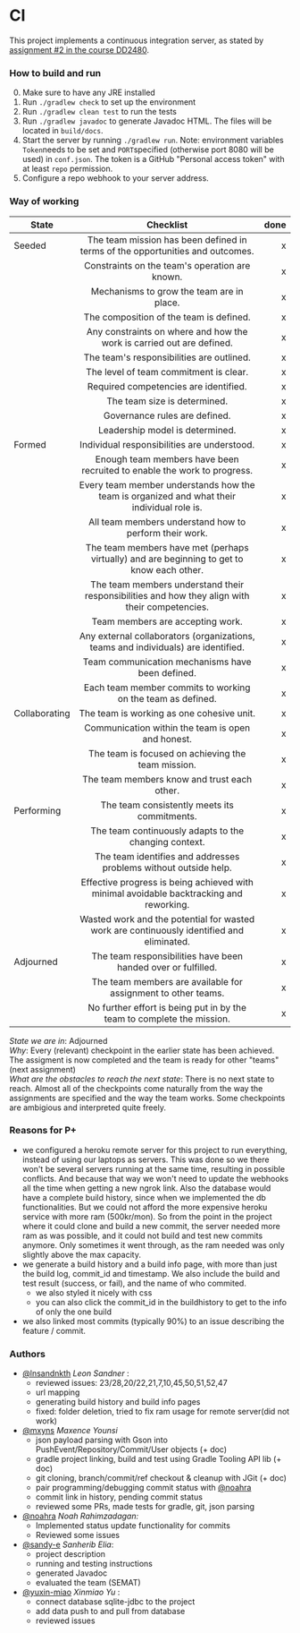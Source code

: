 # CI
This project implements a continuous integration server, as stated by [assignment #2 in the course DD2480](https://canvas.kth.se/courses/31884/assignments/185708).


### How to build and run
0. Make sure to have any JRE installed
1. Run `./gradlew check` to set up the environment
2. Run `./gradlew clean test` to run the tests
3. Run `./gradlew javadoc` to generate Javadoc HTML. The files will be located in `build/docs`. 
4. Start the server by running `./gradlew run`.
Note: environment variables `Token`needs to be set and `PORT`specified (otherwise port 8080 will be used) in `conf.json`.
The token is a GitHub "Personal access token" with at least `repo` permission.
5. Configure a repo webhook to your server address.

### Way of working

| State         |                                           Checklist                                            | done |
|---------------|:----------------------------------------------------------------------------------------------:|-----:|
| Seeded        |         The team mission has been defined in terms of the opportunities and outcomes.          |    x | 
|               |                         Constraints on the team's operation are known.                         |    x |
|               |                           Mechanisms to grow the team are in place.                            |    x |
|               |                            The composition of the team is defined.                             |    x |
|               |             Any constraints on where and how the work is carried out are defined.              |    x |
|               |                           The team's responsibilities are outlined.                            |    x |
|               |                             The level of team commitment is clear.                             |    x |
|               |                             Required competencies are identified.                              |    x |
|               |                                  The team size is determined.                                  |    x |
|               |                                 Governance rules are defined.                                  |    x |
|               |                                Leadership model is determined.                                 |    x |
| Formed        |                          Individual responsibilities are understood.                           |    x |
|               |            Enough team members have been recruited to enable the work to progress.             |    x |
|               |   Every team member understands how the team is organized and what their individual role is.   |    x |
|               |                     All team members understand how to perform their work.                     |    x |
|               |   The team members have met (perhaps virtually) and are beginning to get to know each other.   |    x |
|               | The team members understand their responsibilities and how they align with their competencies. |    x |
|               |                                Team members are accepting work.                                |    x |
|               |       Any external collaborators (organizations, teams and individuals) are identified.        |    x |
|               |                        Team communication mechanisms have been defined.                        |    x |
|               |                  Each team member commits to working on the team as defined.                   |    x |
| Collaborating |                           The team is working as one cohesive unit.                            |    x |
|               |                       Communication within the team is open and honest.                        |    x |
|               |                       The team is focused on achieving the team mission.                       |    x |
|               |                          The team members know and trust each other.                           |    x |
| Performing    |                          The team consistently meets its commitments.                          |    x |
|               |                     The team continuously adapts to the changing context.                      |    x |
|               |                The team identifies and addresses problems without outside help.                |    x |
|               |    Effective progress is being achieved with minimal avoidable backtracking and reworking.     |    x |
|               |   Wasted work and the potential for wasted work are continuously identified and eliminated.    |    x |
| Adjourned     |                 The team responsibilities have been handed over or fulfilled.                  |    x |
|               |                 The team members are available for assignment to other teams.                  |    x |
|               |             No further effort is being put in by the team to complete the mission.             |    x |




*State we are in*: Adjourned <br>
*Why*: Every (relevant) checkpoint in the earlier state has been achieved. The assigment is now completed and the team is ready for other "teams" (next assignment)<br>
*What are the obstacles to reach the next state*:  There is no next state to reach. Almost all of the checkpoints come naturally from the way the assignments are specified and the way the team works.
Some checkpoints are ambigious and interpreted quite freely. <br>

### Reasons for P+
- we configured a heroku remote server for this project to run everything, instead of using our laptops as servers. This was done so we there won't be several servers running at the same time, resulting in possible conflicts. And because that way we won't need to update the webhooks all the time when getting a new ngrok link. Also the database would have a complete build history, since when we implemented the db functionalities. But we could not afford the more expensive heroku service with more ram (500kr/mon). So from the point in the project where it could clone and build a new commit, the server needed more ram as was possible, and it could not build and test new commits anymore. Only sometimes it went through, as the ram needed was only slightly above the max capacity.
- we generate a build history and a build info page, with more than just the build log, commit_id and timestamp. We also include the build and test result (success, or fail), and the name of who commited.
    - we also styled it nicely with css
    - you can also click the commit_id in the buildhistory to get to the info of only the one build
- we also linked most commits (typically 90%) to an issue describing the feature / commit.


### Authors

- [@lnsandnkth](https://www.github.com/lnsandnkth) *Leon Sandner* :
    - reviewed issues: 23/28,20/22,21,7,10,45,50,51,52,47
    - url mapping
    - generating build history and build info pages
    - fixed: folder deletion, tried to fix ram usage for remote server(did not work)
- [@mxyns](https://www.github.com/mxyns) *Maxence Younsi*
    - json payload parsing with Gson into PushEvent/Repository/Commit/User objects (+ doc)
    - gradle project linking, build and test using Gradle Tooling API lib (+ doc)
    - git cloning, branch/commit/ref checkout & cleanup with JGit (+ doc)
    - pair programming/debugging commit status with [@noahra](https://www.github.com/noahra)
    - commit link in history, pending commit status
    - reviewed some PRs, made tests for gradle, git, json parsing
- [@noahra](https://www.github.com/noahra) *Noah Rahimzadagan:*
    - Implemented status update functionality for commits
    - Reviewed some issues
- [@sandy-e](https://www.github.com/sandy-e) *Sanherib Elia*:
    - project description
    - running and testing instructions
    - generated Javadoc
    - evaluated the team (SEMAT)
- [@yuxin-miao](https://www.github.com/yuxin-miao) *Xinmiao Yu* :
    - connect database sqlite-jdbc to the project
    - add data push to and pull from database
    - reviewed issues  
